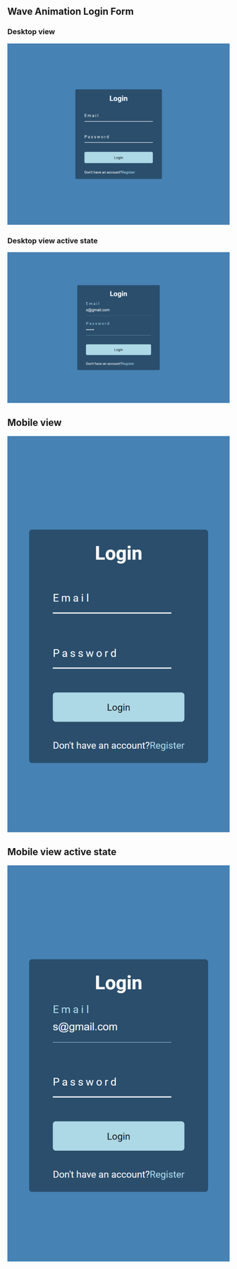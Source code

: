 ## Wave Animation Login Form
### Desktop view

![Desktop-view](desktop-preview.png)
### Desktop view active state

![Desktop-view](desktop-preview-active.png)
## Mobile view

![Mobile view](mobile-preview.png)

## Mobile view active state

![Mobile View](mobile-preview-active.png)
